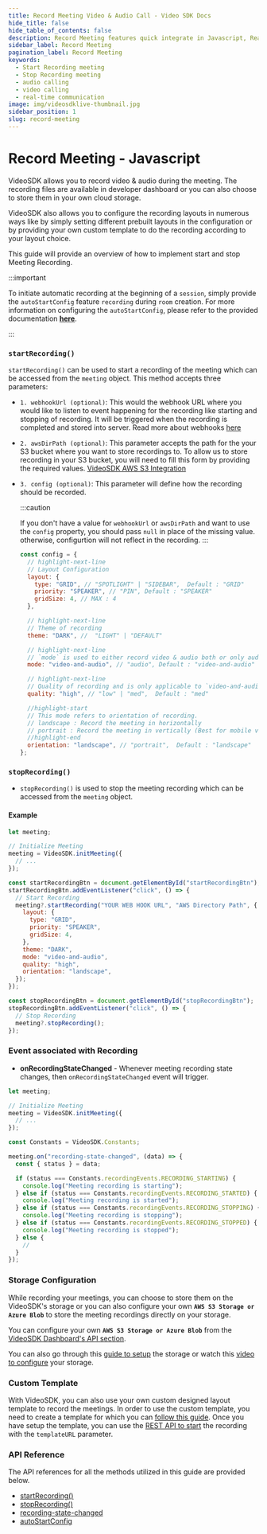 ```yaml
---
title: Record Meeting Video & Audio Call - Video SDK Docs
hide_title: false
hide_table_of_contents: false
description: Record Meeting features quick integrate in Javascript, React JS, Android, IOS, React Native, Flutter with Video SDK to add live video & audio conferencing to your applications.
sidebar_label: Record Meeting
pagination_label: Record Meeting
keywords:
  - Start Recording meeting
  - Stop Recording meeting
  - audio calling
  - video calling
  - real-time communication
image: img/videosdklive-thumbnail.jpg
sidebar_position: 1
slug: record-meeting
---
```


# Record Meeting - Javascript

VideoSDK allows you to record video & audio during the meeting. The recording files are available in developer dashboard or you can also choose to store them in your own cloud storage.

VideoSDK also allows you to configure the recording layouts in numerous ways like by simply setting different prebuilt layouts in the configuration or by providing your own custom template to do the recording according to your layout choice.

This guide will provide an overview of how to implement start and stop Meeting Recording.

:::important

To initiate automatic recording at the beginning of a `session`, simply provide the `autoStartConfig` feature `recording` during `room` creation. For more information on configuring the `autoStartConfig`, please refer to the provided documentation **[<u>here</u>](/api-reference/realtime-communication/create-room#autoStartConfig)**.

:::

### `startRecording()`

`startRecording()` can be used to start a recording of the meeting which can be accessed from the `meeting` object. This method accepts three parameters:

- `1. webhookUrl (optional)`: This would the webhook URL where you would like to listen to event happening for the recording like starting and stopping of recording. It will be triggered when the recording is completed and stored into server. Read more about webhooks [here](https://en.wikipedia.org/wiki/Webhook)

- `2. awsDirPath (optional)`: This parameter accepts the path for the your S3 bucket where you want to store recordings to. To allow us to store recording in your S3 bucket, you will need to fill this form by providing the required values. [VideoSDK AWS S3 Integration](/docs/tutorials/user-dashboard/recording-storage-config)

- `3. config (optional)`: This parameter will define how the recording should be recorded.

  :::caution

  If you don't have a value for `webhookUrl` or `awsDirPath` and want to use the `config` property, you should pass `null` in place of the missing value. otherwise, configurtion will not reflect in the recording.
  :::

  ```js
  const config = {
    // highlight-next-line
    // Layout Configuration
    layout: {
      type: "GRID", // "SPOTLIGHT" | "SIDEBAR",  Default : "GRID"
      priority: "SPEAKER", // "PIN", Default : "SPEAKER"
      gridSize: 4, // MAX : 4
    },

    // highlight-next-line
    // Theme of recording
    theme: "DARK", //  "LIGHT" | "DEFAULT"

    // highlight-next-line
    // `mode` is used to either record video & audio both or only audio.
    mode: "video-and-audio", // "audio", Default : "video-and-audio"

    // highlight-next-line
    // Quality of recording and is only applicable to `video-and-audio` type mode.
    quality: "high", // "low" | "med",  Default : "med"

    //highlight-start
    // This mode refers to orientation of recording.
    // landscape : Record the meeting in horizontally
    // portrait : Record the meeting in vertically (Best for mobile view)
    //highlight-end
    orientation: "landscape", // "portrait",  Default : "landscape"
  };
  ```

### `stopRecording()`

- `stopRecording()` is used to stop the meeting recording which can be accessed from the `meeting` object.

#### Example

```js
let meeting;

// Initialize Meeting
meeting = VideoSDK.initMeeting({
  // ...
});

const startRecordingBtn = document.getElementById("startRecordingBtn");
startRecordingBtn.addEventListener("click", () => {
  // Start Recording
  meeting?.startRecording("YOUR WEB HOOK URL", "AWS Directory Path", {
    layout: {
      type: "GRID",
      priority: "SPEAKER",
      gridSize: 4,
    },
    theme: "DARK",
    mode: "video-and-audio",
    quality: "high",
    orientation: "landscape",
  });
});

const stopRecordingBtn = document.getElementById("stopRecordingBtn");
stopRecordingBtn.addEventListener("click", () => {
  // Stop Recording
  meeting?.stopRecording();
});
```

### Event associated with Recording

- **onRecordingStateChanged** - Whenever meeting recording state changes, then `onRecordingStateChanged` event will trigger.

```js
let meeting;

// Initialize Meeting
meeting = VideoSDK.initMeeting({
  // ...
});

const Constants = VideoSDK.Constants;

meeting.on("recording-state-changed", (data) => {
  const { status } = data;

  if (status === Constants.recordingEvents.RECORDING_STARTING) {
    console.log("Meeting recording is starting");
  } else if (status === Constants.recordingEvents.RECORDING_STARTED) {
    console.log("Meeting recording is started");
  } else if (status === Constants.recordingEvents.RECORDING_STOPPING) {
    console.log("Meeting recording is stopping");
  } else if (status === Constants.recordingEvents.RECORDING_STOPPED) {
    console.log("Meeting recording is stopped");
  } else {
    //
  }
});
```

### Storage Configuration

While recording your meetings, you can choose to store them on the VideoSDK's storage or you can also configure your own **`AWS S3 Storage or Azure Blob`** to store the meeting recordings directly on your storage.

You can configure your own **`AWS S3 Storage or Azure Blob`** from the [VideoSDK Dashboard's API section](https://app.videosdk.live/api-keys).

You can also go through this [guide to setup](/docs/tutorials/user-dashboard/recording-storage-config) the storage or watch this [video to configure](https://www.loom.com/share/23a2617f824a4a5da004d14d1a541a9d) your storage.

### Custom Template

With VideoSDK, you can also use your own custom designed layout template to record the meetings. In order to use the custom template, you need to create a template for which you can [follow this guide](/react/guide/interactive-live-streaming/custom-template). Once you have setup the template, you can use the [REST API to start](/api-reference/realtime-communication/start-recording) the recording with the `templateURL` parameter.

### API Reference

The API references for all the methods utilized in this guide are provided below.

- [startRecording()](/javascript/api/sdk-reference/meeting-class/methods#startrecording)
- [stopRecording()](/javascript/api/sdk-reference/meeting-class/methods#stoprecording)
- [recording-state-changed](/javascript/api/sdk-reference/meeting-class/events#recording-state-changed)
- [autoStartConfig](/api-reference/realtime-communication/create-room#autoStartConfig)
